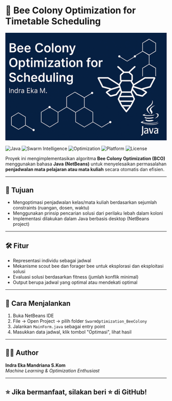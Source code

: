 # 🐝 Bee Colony Optimization for Timetable Scheduling

![Banner](assets/banner.png)

![Java](https://img.shields.io/badge/Java-ED8B00?style=flat&logo=java&logoColor=white)
![Swarm Intelligence](https://img.shields.io/badge/Swarm_Intelligence-Bee_Colony-yellow?style=flat)
![Optimization](https://img.shields.io/badge/Problem-Timetable_Scheduling-blue?style=flat)
![Platform](https://img.shields.io/badge/IDE-NetBeans-blueviolet?style=flat)
![License](https://img.shields.io/badge/License-MIT-lightgrey?style=flat)

Proyek ini mengimplementasikan algoritma **Bee Colony Optimization (BCO)** menggunakan bahasa **Java (NetBeans)** untuk menyelesaikan permasalahan **penjadwalan mata pelajaran atau mata kuliah** secara otomatis dan efisien.

---

## 🎯 Tujuan

- Mengoptimasi penjadwalan kelas/mata kuliah berdasarkan sejumlah constraints (ruangan, dosen, waktu)
- Menggunakan prinsip pencarian solusi dari perilaku lebah dalam koloni
- Implementasi dilakukan dalam Java berbasis desktop (NetBeans project)

---

## 🛠️ Fitur

- Representasi individu sebagai jadwal
- Mekanisme scout bee dan forager bee untuk eksplorasi dan eksploitasi solusi
- Evaluasi solusi berdasarkan fitness (jumlah konflik minimal)
- Output berupa jadwal yang optimal atau mendekati optimal


---

## 🚀 Cara Menjalankan

1. Buka NetBeans IDE
2. File → Open Project → pilih folder `SwarmOptimization_BeeColony`
3. Jalankan `MainForm.java` sebagai entry point
4. Masukkan data jadwal, klik tombol "Optimasi", lihat hasil

---

## 👨‍💻 Author

**Indra Eka Mandriana S.Kom**  
_Machine Learning & Optimization Enthusiast_

---

## ⭐ Jika bermanfaat, silakan beri ⭐ di GitHub!
